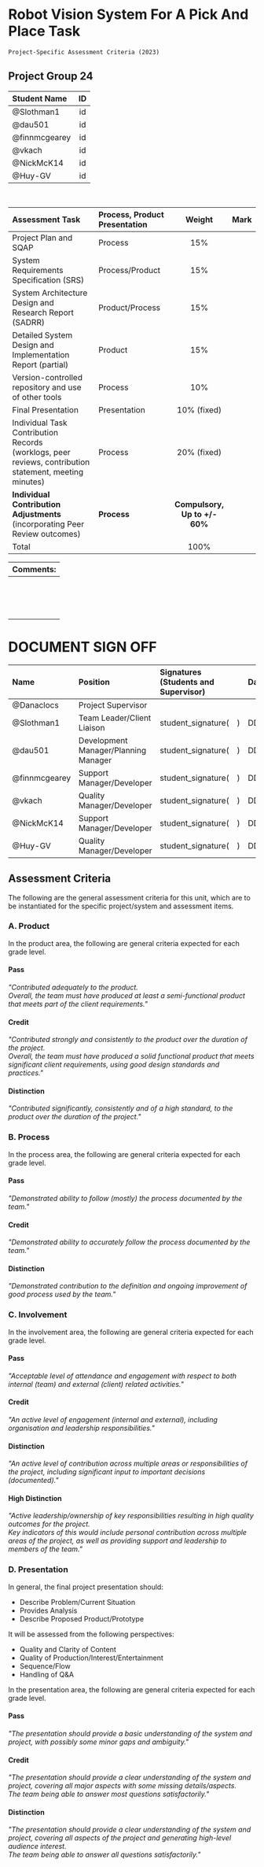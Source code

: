 <link rel="stylesheet" href="../styles/styles.css" type="text/css">

# Robot Vision System For A Pick And Place Task
<!--
	Co-Author: @dau501
	Editor(s):
	Year: 2023
-->

`Project-Specific Assessment Criteria (2023)`

## Project Group 24
|Student Name|ID|
|:-|:-:|
|@Slothman1|id|
|@dau501|id|
|@finnmcgearey|id|
|@vkach|id|
|@NickMcK14|id|
|@Huy-GV|id|

<br/>

|Assessment Task|Process, Product Presentation|Weight|Mark|
|:-|:-|:-:|:-:|
|Project Plan and SQAP|Process|15%|<br/>|
|System Requirements Specification (SRS)|Process/Product|15%|<br/>|
|System Architecture Design and Research Report (SADRR)|Product/Process|15%|<br/>|
|Detailed System Design and<br/>Implementation Report (partial)|Product|15%|<br/>|
|Version-controlled repository and use of other tools|Process|10%|<br/>|
|Final Presentation|Presentation|10% (fixed)|<br/>|
|Individual Task Contribution Records<br/>(worklogs, peer reviews, contribution statement, meeting minutes)|Process|20% (fixed)|<br/>|
|**Individual Contribution Adjustments**<br/>(incorporating Peer Review outcomes)|**Process**|**Compulsory,**<br/>**Up to +/- 60%**|<br/>|
|Total|<br/>|100%|<br/>|

|Comments:|
|:-|
|<br/><br/><br/><br/>|

<div class="page"/><!-- page break -->

# DOCUMENT SIGN OFF
|Name|Position|Signatures (Students and Supervisor)|Date|
|:-|:-|:-|:-|
|@Danaclocs|Project Supervisor|<br/>|&emsp;/&emsp;/2023|
|@Slothman1|Team Leader/Client Liaison|student_signature(&emsp;)|DD/MM/2023|
|@dau501|Development Manager/Planning Manager|student_signature(&emsp;)|DD/MM/2023|
|@finnmcgearey|Support Manager/Developer|student_signature(&emsp;)|DD/MM/2023|
|@vkach|Quality Manager/Developer|student_signature(&emsp;)|DD/MM/2023|
|@NickMcK14|Support Manager/Developer|student_signature(&emsp;)|DD/MM/2023|
|@Huy-GV|Quality Manager/Developer|student_signature(&emsp;)|DD/MM/2023|

## Assessment Criteria
The following are the general assessment criteria for this unit, which are to be instantiated for the specific project/system and assessment items.

### A. Product
In the product area, the following are general criteria expected for each grade level.

#### Pass
*"Contributed adequately to the product.*\
*Overall, the team must have produced at least a semi-functional product that meets part of the client requirements."*

#### Credit
*"Contributed strongly and consistently to the product over the duration of the project.*\
*Overall, the team must have produced a solid functional product that meets significant client requirements, using good design standards and practices."*

#### Distinction
*"Contributed significantly, consistently and of a high standard, to the product over the duration of the project."*

### B. Process
In the process area, the following are general criteria expected for each grade level.

#### Pass
*"Demonstrated ability to follow (mostly) the process documented by the team."*

#### Credit
*"Demonstrated ability to accurately follow the process documented by the team."*

#### Distinction
*"Demonstrated contribution to the definition and ongoing improvement of good process used by the team."*

<div class="page"/><!-- page break -->

### C. Involvement
In the involvement area, the following are general criteria expected for each grade level.

#### Pass
*"Acceptable level of attendance and engagement with respect to both internal (team) and external (client) related activities."*

#### Credit
*"An active level of engagement (internal and external), including organisation and leadership responsibilities."*

#### Distinction
*"An active level of contribution across multiple areas or responsibilities of the project, including significant input to important decisions (documented)."*

#### High Distinction
*"Active leadership/ownership of key responsibilities resulting in high quality outcomes for the project.*\
*Key indicators of this would include personal contribution across multiple areas of the project, as well as providing support and leadership to members of the team."*

### D. Presentation
In general, the final project presentation should:
* Describe Problem/Current Situation
* Provides Analysis
* Describe Proposed Product/Prototype

It will be assessed from the following perspectives:
* Quality and Clarity of Content
* Quality of Production/Interest/Entertainment
* Sequence/Flow
* Handling of Q&A

In the presentation area, the following are general criteria expected for each grade level.

#### Pass
*"The presentation should provide a basic understanding of the system and project, with possibly some minor gaps and ambiguity."*

#### Credit
*"The presentation should provide a clear understanding of the system and project, covering all major aspects with some missing details/aspects.*\
*The team being able to answer most questions satisfactorily."*

#### Distinction
*"The presentation should provide a clear understanding of the system and project, covering all aspects of the project and generating high-level audience interest.*\
*The team being able to answer all questions satisfactorily."*

